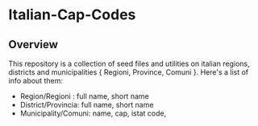 # Italian-Cap-Codes
 
## Overview
This repository is a collection of seed files and utilities on italian regions, districts and municipalities { Regioni, Province, Comuni }.
Here's a list of info about them:
- Region/Regioni : full name, short name
- District/Provincia: full name, short name
- Municipality/Comuni: name, cap, istat code, 